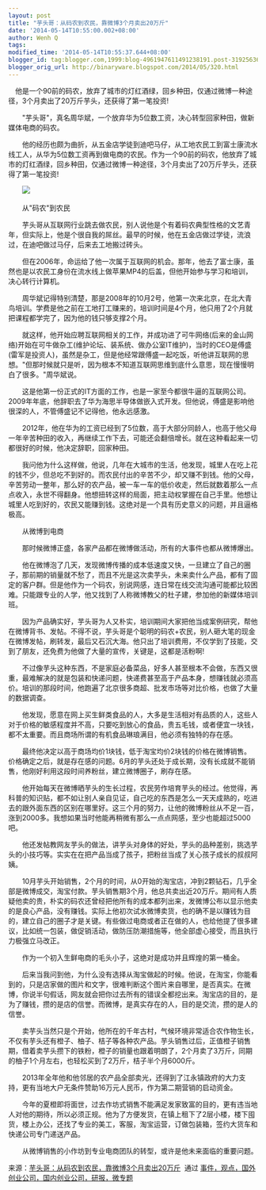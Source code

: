 ```yaml
---
layout: post
title: "芋头哥：从码农到农民，靠微博3个月卖出20万斤"
date: '2014-05-14T10:55:00.002+08:00'
author: Wenh Q
tags:
modified_time: '2014-05-14T10:55:37.644+08:00'
blogger_id: tag:blogger.com,1999:blog-4961947611491238191.post-3192563644854892345
blogger_orig_url: http://binaryware.blogspot.com/2014/05/320.html
---
```

　他是一个90前的码农，放弃了城市的灯红酒绿，回乡种田，仅通过微博一种途径，3个月卖出了20万斤芋头，还获得了第一笔投资!

　　"芋头哥"，真名周华斌，一个放弃华为5位数工资，决心转型回家种田，做新媒体电商的码农。

　　他的经历也颇为曲折，从五金店学徒到迪吧马仔，从工地农民工到富士康流水线工人，从华为5位数工资再到做电商的农民。作为一个90前的码农，他放弃了城市的灯红酒绿，回乡种田，仅通过微博一种途径，3个月卖出了20万斤芋头，还获得了第一笔投资!

　　![](https://images-blogger-opensocial.googleusercontent.com/gadgets/proxy?url=http%3A%2F%2Fwww.kuailiyu.com%2Fuploadfile%2F2014%2F0508%2F20140508035055822.jpg&container=blogger&gadget=a&rewriteMime=image%2F*)



　　从"码农"到农民

　　芋头哥从互联网行业跳去做农民，别人说他是个有着码农典型性格的文艺青年，但实际上，他是个很自我的屌丝。最早的时候，他在五金店做过学徒，流浪过，在迪吧做过马仔，后来去工地搬过砖头。

　　但在2006年，命运给了他一次属于互联网的机会。那年，他去了富士康，虽然也是以农民工身份在流水线上做苹果MP4的后盖，但他开始参与学习和培训，决心转行计算机。

　　周华斌记得特别清楚，那是2008年的10月2号，他第一次来北京，在北大青鸟培训。学费是他之前在工地打工赚来的，培训时间是4个月，他只用了2个月就把课程都学完了，因为他的钱只够支撑2个月。

　　就这样，他开始应聘互联网相关的工作，并成功进了可牛网络(后来的金山网络)开始在可牛做杂工(维护论坛、装系统、做办公室IT维护)，当时的CEO是傅盛(雷军是投资人)，虽然是杂工，但是他经常跟傅盛一起吃饭，听他讲互联网的思想。"但那时候就只是听，因为根本不知道互联网思维到底什么意思，现在慢慢明白了很多。"周华斌说。

　　这是他第一份正式的IT方面的工作，也是一家至今都很牛逼的互联网公司。2009年年底，他辞职去了华为海思半导体做嵌入式开发。但他说，傅盛是影响他很深的人，不管傅盛记不记得他，他永远感激。

　　2012年，他在华为的工资已经到了5位数，高于大部分同龄人，也高于他父母一年辛苦种田的收入，再继续工作下去，可能还会翻倍增长。就在这种看起来一切都很好的时候，他决定辞职，回家种田。

　　我问他为什么这样做，他说，几年在大城市的生活，他发现，城里人在吃上花的钱不少，但总吃不到好的。而农民付出的辛苦不少，却又赚不到钱。他的父母，辛苦劳动一整年，那么好的农产品，被一车一车的低价收走，然后就数着那么一点点收入，永世不得翻身。他想扭转这样的局面，把主动权掌握在自己手里。他想让城里人吃到好的，农民又能赚到钱。这绝对是一个具有历史意义的问题，并且逼格极高。

　　从微博到电商

　　那时候微博正盛，各家产品都在微博做活动，所有的大事件也都从微博爆出。

　　他在微博泡了几天，发现微博传播的成本低速度又快，一旦建立了自己的圈子，那前期的销量就不愁了，而且不光是这次卖芋头，未来卖什么产品，都有了固定的客户群。但是他作为一个码农，别说网感，连日常在线交流沟通可能都比较困难。只能跟专业的人学，他又找到了人称微博教父的杜子建，参加他的新媒体培训班。

　　因为产品确实好，芋头哥为人又朴实，培训期间大家把他当成案例研究，帮他在微博背书、发帖。不得不说，芋头哥是个聪明的码农+农民，别人砸大笔的现金在微博发帖，刷转发，最后又石沉大海。他只出了培训费用，不仅学到了技能，交到了朋友，还免费为他做了大量的宣传，关键是，这都是活粉啊!

　　不过像芋头这种东西，不是家庭必备菜品，好多人甚至根本不会做，东西又很重，最难解决的就是包装和快递问题，快递费甚至高于产品本身，想赚钱就必须高价。培训的那段时间，他跑遍了北京很多商超、批发市场等对比价格，也做了大量的数据调查。

　　他发现，愿意在网上买生鲜类食品的人，大多是生活相对有品质的人，这些人对于价格的敏感程度并不高，只要吃到放心的食品，贵五毛钱，或者便宜一块钱，都不太重要。而且商场所谓的有机食品琳琅满目，他必须有独特的存在感。

　　最终他决定以高于商场均价1块钱，低于淘宝均价2块钱的价格在微博销售。价格确定之后，就是存在感的问题。6月的芋头还处于成长期，没有长成就不能销售，他刚好利用这段时间养粉丝，建立微博圈子，刷存在感。

　　他开始每天在微博晒芋头的生长过程，农民劳作培育芋头的经过。他觉得，再科普的知识贴，都不如让别人亲自见证，自己吃的东西是怎么一天天成熟的，吃进去的跟外面东西的区别在哪里好。这三个月的努力，让他的微博粉丝从不足一百，涨到2000多。我想如果当时他能再稍微有那么一点点网感，至少也能超过5000吧。

　　他还发帖教网友芋头的做法，讲芋头对身体的好处，芋头的品种差别，挑选芋头的小技巧等。实实在在把产品当成了孩子，把粉丝当成了关心孩子成长的叔叔阿姨。

　　10月芋头开始销售，2个月的时间，从0开始的淘宝店，冲到2颗钻石，几乎全部是微博成交，淘宝付款。芋头销售期3个月，他总共卖出近20万斤。期间有人质疑他卖的贵，朴实的码农还曾经把他所有的成本都列出来，发微博公布以显示他卖的是良心产品，没有赚钱。实际上他初次试水微博卖货，也的确不是以赚钱为目的，建立自己的圈子才是关键。有些做过电商或者正在做的人，也给他提了很多建议，比如统一包装，做促销活动，做防压防潮措施等，他全部虚心接受，而且执行力极强立马改正。

　　作为一个初入生鲜电商的毛头小子，这绝对是成功并且辉煌的第一桶金。

　　后来当我问到他，为什么没有选择从淘宝做起的时候。他说，在淘宝，你能看到的，只是店家做的图片和文字，很难判断这个图片来自哪里，是否真实。在微博，你说半句假话，网友就会把你过去所有的错误全都挖出来。淘宝店的目的，是为了赚钱，攒的是店的信誉。而微博，是真实存在的人，目的是交流，攒的是人的信誉。

　　卖芋头当然只是个开始，他所在的千年古村，气候环境非常适合农作物生长，不仅有芋头还有橙子、柚子、桔子等各种农产品。芋头销售过后，正值橙子销售期，借着卖芋头攒下的铁粉，橙子的销量也跟着明朗了，2个月卖了3万斤，同期的柚子1个月左右，也轻松买到了2万斤，桔子半个月6000斤。

　　2013年全年他和他邻居的农产品全部卖光，还得到了江永镇政府的大力支持，更有当地大户无条件赞助16万元人民币，作为第二期营销的启动资金。

　　今年的夏橙即将面世，过去作坊式销售不能满足发家致富的目的，更有违当地人对他的期待，所以必须正规。他为了方便发货，在镇上租下了2层小楼，楼下囤货，楼上办公，还找了专业的美工，客服，淘宝运营，订做包装箱，签约大货车和快递公司专门递送产品。

　　从微博销售的小作坊到专业电商团队的转型，或许是他未来面临的重要问题。

来源：[芋头哥：从码农到农民，靠微博3个月卖出20万斤](http://www.kuailiyu.com/article/9749.html)  通过 [事件，观点，国外创业公司，国内创业公司，研报，微专题](http://www.kuailiyu.com/)
